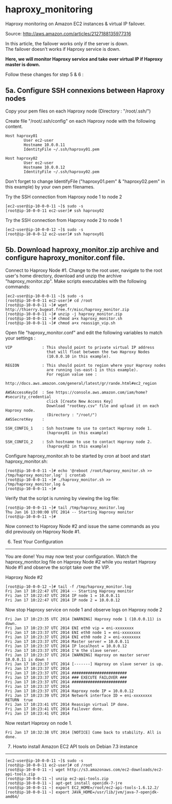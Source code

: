 haproxy_monitoring
==================

Haproxy monitoring on Amazon EC2 instances & virtual IP failover.

Source: http://aws.amazon.com/articles/2127188135977316

In this article, the failover works only if the server is down.  
The failover doesn't works if Haproxy service is down.  

**Here, we will monitor Haproxy service 
and take over virtual IP if Haproxy master is down.**

Follow these changes for step 5 & 6 :

5a. Configure SSH connexions between Haproxy nodes
--------------------------------------------------

Copy your pem files on each Haproxy node (Directory : "/root/.ssh/")

Create file "/root/.ssh/config" on each Haproxy node with the following content.

	Host haproxy01
	        User ec2-user
	        Hostname 10.0.0.11
	        IdentityFile ~/.ssh/haproxy01.pem

	Host haproxy02
	        User ec2-user
	        Hostname 10.0.0.12
	        IdentityFile ~/.ssh/haproxy02.pem

Don't forget to change IdentifyFile ("haproxy01.pem" & "haproxy02.pem" in this example) by your own pem filenames.

Try the SSH connection from Haproxy node 1 to node 2

	[ec2-user@ip-10-0-0-11 ~]$ sudo -s
	[root@ip-10-0-0-11 ec2-user]# ssh haproxy02

Try the SSH connection from Haproxy node 2 to node 1

	[ec2-user@ip-10-0-0-12 ~]$ sudo -s
	[root@ip-10-0-0-12 ec2-user]# ssh haproxy01



5b. Download haproxy_monitor.zip archive and configure haproxy_monitor.conf file.
---------------------------------------------------------------------------------

Connect to Haproxy Node #1. Change to the root user, navigate to the root user's home
directory, download and unzip the archive "haproxy_monitor.zip". Make scripts
executables with the following commands:

	[ec2-user@ip-10-0-0-11 ~]$ sudo -s
	[root@ip-10-0-0-11 ec2-user]# cd /root
	[root@ip-10-0-0-11 ~]# wget http://thierry.bugeat.free.fr/misc/haproxy_monitor.zip
	[root@ip-10-0-0-11 ~]# unzip -j haproxy_monitor.zip
	[root@ip-10-0-0-11 ~]# chmod a+x haproxy_monitor.sh
	[root@ip-10-0-0-11 ~]# chmod a+x reassign_vip.sh

Open file "haproxy_monitor.conf" and edit the following variables to match your settings :

	VIP             : This should point to private virtual IP address
                      that will float between the two Haproxy Nodes 
                      (10.0.0.10 in this example).

	REGION          : This should point to region where your Haproxy nodes 
                      are running (us-east-1 in this example).
                      For region value see : 
                      http://docs.aws.amazon.com/general/latest/gr/rande.html#ec2_region

	AWSAccessKeyId	: See https://console.aws.amazon.com/iam/home?#security_credential
                      click [Create New Access Key]
                      Download "rootkey.csv" file and upload it on each Haproxy node. 
                      (Directory : "/root/")
	AWSSecretKey	: 

	SSH_CONFIG_1	: Ssh hostname to use to contact Haproxy node 1.
	                  (haproxy01 in this example)

	SSH_CONFIG_2	: Ssh hostname to use to contact Haproxy node 2. 
	                  (haproxy02 in this example)

Configure haproxy_monitor.sh to be started by cron at boot and start haproxy_monitor.sh: 

	[root@ip-10-0-0-11 ~]# echo '@reboot /root/haproxy_monitor.sh >> /tmp/haproxy_monitor.log' | crontab
	[root@ip-10-0-0-11 ~]# ./haproxy_monitor.sh >> /tmp/haproxy_monitor.log &
	[root@ip-10-0-0-11 ~]# 

Verify that the script is running by viewing the log file:

	[root@ip-10-0-0-11 ~]# tail /tmp/haproxy_monitor.log 
	Thu Jan 16 13:00:00 UTC 2014 -- Starting Haproxy monitor
	[root@ip-10-0-0-11 ~]#

Now connect to Haproxy Node #2 and issue the same commands as you did previously on Haproxy Node #1.



6. Test Your Configuration
--------------------------

You are done! You may now test your configuration. Watch the haproxy_monitor.log 
file on Haproxy Node #2 while you restart Haproxy Node #1 and observe the script 
take over the VIP.

Haproxy Node #2

    [root@ip-10-0-0-12 ~]# tail -f /tmp/haproxy_monitor.log 
    Fri Jan 17 10:22:47 UTC 2014 -- Starting Haproxy monitor
    Fri Jan 17 10:22:47 UTC 2014 IP node 1 = 10.0.0.11
    Fri Jan 17 10:22:47 UTC 2014 IP node 2 = 10.0.0.12

Now stop Haproxy service on node 1 and observe logs on Haproxy node 2

    Fri Jan 17 10:23:35 UTC 2014 [WARNING] Haproxy node 1 (10.0.0.11) is down.
    Fri Jan 17 10:23:37 UTC 2014 ENI eth0 vip = eni-xxxxxxxx
    Fri Jan 17 10:23:37 UTC 2014 ENI eth0 node 1 = eni-xxxxxxxx
    Fri Jan 17 10:23:37 UTC 2014 ENI eth0 node 2 = eni-xxxxxxxx
    Fri Jan 17 10:23:37 UTC 2014 Master server = 10.0.0.11
    Fri Jan 17 10:23:37 UTC 2014 IP localhost = 10.0.0.12
    Fri Jan 17 10:23:37 UTC 2014 I'm the slave server.
    Fri Jan 17 10:23:37 UTC 2014 [WARNING] Haproxy on master server 10.0.0.11 is down !
    Fri Jan 17 10:23:37 UTC 2014 [-------] Haproxy on slave server is up.
    Fri Jan 17 10:23:37 UTC 2014
    Fri Jan 17 10:23:37 UTC 2014 ########################
    Fri Jan 17 10:23:37 UTC 2014 ### EXECUTE FAILOVER ###
    Fri Jan 17 10:23:37 UTC 2014 ########################
    Fri Jan 17 10:23:37 UTC 2014
    Fri Jan 17 10:23:37 UTC 2014 Haproxy node IP = 10.0.0.12
    Fri Jan 17 10:23:39 UTC 2014 Network interface ID = eni-xxxxxxxx
    RETURN  true
    Fri Jan 17 10:23:41 UTC 2014 Reassign virtual IP done.
    Fri Jan 17 10:23:41 UTC 2014 Failover done.
    Fri Jan 17 10:23:41 UTC 2014

Now restart Haproxy on node 1. 

    Fri Jan 17 10:32:38 UTC 2014 [NOTICE] Come back to stability. All is done.



7. Howto install Amazon EC2 API tools on Debian 7.3 instance
------------------------------------------------------------

	[ec2-user@ip-10-0-0-11 ~]$ sudo -s
	[root@ip-10-0-0-11 ec2-user]# cd /root
    [root@ip-10-0-0-11 ~] wget http://s3.amazonaws.com/ec2-downloads/ec2-api-tools.zip
    [root@ip-10-0-0-11 ~] unzip ec2-api-tools.zip
    [root@ip-10-0-0-11 ~] apt-get install openjdk-7-jre
    [root@ip-10-0-0-11 ~] export EC2_HOME=/root/ec2-api-tools-1.6.12.2/
    [root@ip-10-0-0-11 ~] export JAVA_HOME=/usr/lib/jvm/java-7-openjdk-amd64/
